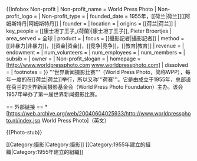{{Infobox Non-profit
| Non-profit_name   = World Press Photo
| Non-profit_logo   = 
| Non-profit_type   = 
| founded_date      = 1955年，[[荷兰|荷兰]][[阿姆斯特丹|阿姆斯特丹]]
| founder           = 
| location          = <!-- this parameter modifies "Headquarters" -->
| origins           = [[荷兰|荷兰]]
| key_people        = [[康士坦丁王子_(荷蘭)|康士坦丁王子]], Pieter Broertjes
| area_served       = 全球
| product           =
| focus             = [[攝影記者|攝影記者]]
| method            = [[非暴力|非暴力]]，[[资金|资金]]，[[竞争|竞争]]，[[教育|教育]]
| revenue           = 
| endowment         = 
| num_volunteers    = 
| num_employees     = 
| num_members       = 
| subsib            = 
| owner             = 
| Non-profit_slogan = 
| homepage          = [http://www.worldpressphoto.com www.worldpressphoto.com]
| dissolved         = 
| footnotes         = 
}}
'''世界新闻摄影比赛'''（World Press Photo，简称WPP），每年一度的在[[荷兰|荷兰]]举行，所以又称'''荷赛'''。它是由成立于1955年，总部设在荷兰的世界新闻摄影基金会（World Press Photo Foundation）主办。该会1957年举办了第一届世界新闻摄影比赛。

== 外部链接 ==
*[https://web.archive.org/web/20040604025933/http://www.worldpressphoto.nl/index.jsp World Press Photo]（英文）

{{Photo-stub}}

[[Category:摄影|Category:摄影]]
[[Category:1955年建立的組織|Category:1955年建立的組織]]